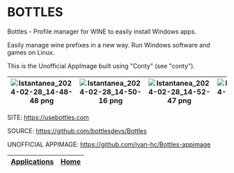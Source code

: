 # BOTTLES

 Bottles - Profile manager for WINE to easily install Windows apps.
 
 Easily manage wine prefixes in a new way. Run Windows software and games on
 Linux.
 
 This is the Unofficial AppImage built using "Conty" (see "conty").

 | ![Istantanea_2024-02-28_14-48-48 png](https://github.com/Portable-Linux-Apps/Portable-Linux-Apps.github.io/assets/88724353/b710774a-b412-439d-a90c-db576db3ce12) | ![Istantanea_2024-02-28_14-50-16 png](https://github.com/Portable-Linux-Apps/Portable-Linux-Apps.github.io/assets/88724353/a14d4623-54c7-406b-a188-190d3b28e457) | ![Istantanea_2024-02-28_14-52-47 png](https://github.com/Portable-Linux-Apps/Portable-Linux-Apps.github.io/assets/88724353/5b74004d-2970-4ede-afca-f72325e2d82e) | ![Istantanea_2024-02-28_14-53-42 png](https://github.com/Portable-Linux-Apps/Portable-Linux-Apps.github.io/assets/88724353/35e6b7c4-ea7c-4eb7-9869-e7f1e6fb629c)
 | - | - | - | - |

 SITE: https://usebottles.com

 SOURCE: https://github.com/bottlesdevs/Bottles
 
 UNOFFICIAL APPIMAGE: https://github.com/ivan-hc/Bottles-appimage

 | [Applications](https://portable-linux-apps.github.io/apps.html) | [Home](https://portable-linux-apps.github.io)
 | --- | --- |
